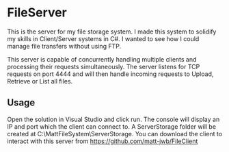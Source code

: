 # FileServer
This is the server for my file storage system. I made this system to solidify my skills in Client/Server systems in C#. I wanted to see how I could manage file transfers without using FTP.

This server is capable of concurrently handling multiple clients and processing their requests simultaneously. The server listens for TCP requests on port 4444 and will then handle incoming requests to Upload, Retrieve or List all files.

## Usage
Open the solution in Visual Studio and click run. The console will display an IP and port which the client can connect to. A ServerStorage folder will be created at C:\MattFileSystem\ServerStorage. You can download the client to interact with this server from https://github.com/matt-jwb/FileClient
